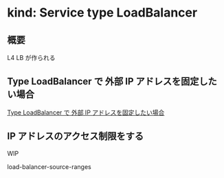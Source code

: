 # kind: Service type LoadBalancer

## 概要

L4 LB が作られる

## Type LoadBalancer で 外部 IP アドレスを固定したい場合

[Type LoadBalancer で 外部 IP アドレスを固定したい場合](./loadbalancer-ip/)

## IP アドレスのアクセス制限をする

WIP


load-balancer-source-ranges